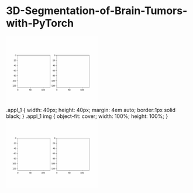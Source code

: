 # 3D-Segmentation-of-Brain-Tumors-with-PyTorch

<div class="appl_1">
  <img src="/images/application_1.gif" width="50%" height="50%"/> 
</div>
.appl_1 { 
	width: 40px; 
	height: 40px; 
	margin: 4em auto; 
	border:1px solid black;
}
.appl_1 img { 
	object-fit: cover; 
	width: 100%; 
	height: 100%;
}


<img src="/images/application_2.gif" width="50%" height="50%"/>






